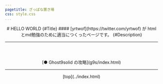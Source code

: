 ```yaml
---
pagetitle: ざっぱな置き場
css: style.css
...
```


<header class = "header">
# HELLO WORLD {#Title}
#### [yrtwof](https://twitter.com/yrtwof) が htmlとmd勉強のために適当につくったページです。 {#Description}
<hr>
</header>

<div align = "center" class = "content">
[● Ghost9solid の攻略](g9s/index.html)
</div>


<footer class ="footer">
<hr>
<p align = "center"> [top](../index.html) </p>
</footer>
